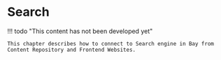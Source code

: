 # Search

!!! todo "This content has not been developed yet"
    
    This chapter describes how to connect to Search engine in Bay from 
    Content Repository and Frontend Websites.
